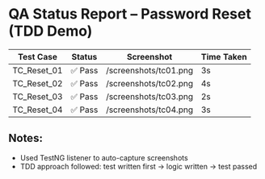 # QA Status Report – Password Reset (TDD Demo)

| Test Case       | Status | Screenshot              | Time Taken |
|------------------|--------|--------------------------|------------|
| TC_Reset_01     | ✅ Pass | /screenshots/tc01.png   | 3s         |
| TC_Reset_02     | ✅ Pass | /screenshots/tc02.png   | 4s         |
| TC_Reset_03     | ✅ Pass | /screenshots/tc03.png   | 2s         |
| TC_Reset_04     | ✅ Pass | /screenshots/tc04.png   | 3s         |

## Notes:
- Used TestNG listener to auto-capture screenshots
- TDD approach followed: test written first → logic written → test passed
